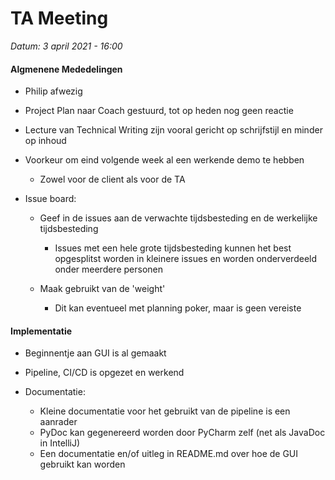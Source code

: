 <h1>TA Meeting</h1>

*Datum: 3 april 2021 - 16:00*

<h4>Algmenene Mededelingen</h4>

- Philip afwezig
- Project Plan naar Coach gestuurd, tot op heden nog geen reactie
- Lecture van Technical Writing zijn vooral gericht op schrijfstijl en minder op inhoud
- Voorkeur om eind volgende week al een werkende demo te hebben
	- Zowel voor de client als voor de TA


- Issue board:
	- Geef in de issues aan de verwachte tijdsbesteding en de werkelijke tijdsbesteding

		- Issues met een hele grote tijdsbesteding kunnen het best opgesplitst worden in kleinere issues en worden onderverdeeld onder meerdere personen

	- Maak gebruikt van de 'weight'
	
		- Dit kan eventueel met planning poker, maar is geen vereiste

<h4>Implementatie</h4>

- Beginnentje aan GUI is al gemaakt
- Pipeline, CI/CD is opgezet en werkend

- Documentatie:
	- Kleine documentatie voor het gebruikt van de pipeline is een aanrader
	- PyDoc kan gegenereerd worden door PyCharm zelf (net als JavaDoc in IntelliJ)
	- Een documentatie en/of uitleg in README.md over hoe de GUI gebruikt kan worden
